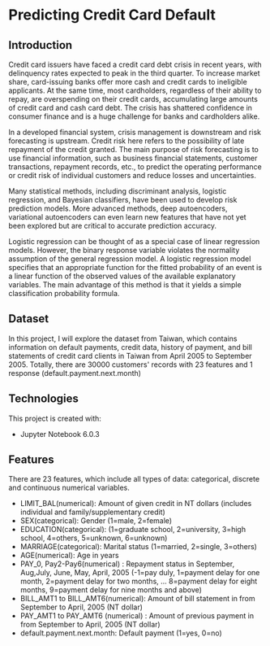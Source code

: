 # Predicting Credit Card Default

## Introduction
Credit card issuers have faced a credit card debt crisis in recent years, with delinquency rates expected to peak in the third quarter. To increase market share, card-issuing banks offer more cash and credit cards to ineligible applicants. At the same time, most cardholders, regardless of their ability to repay, are overspending on their credit cards, accumulating large amounts of credit card and cash card debt. The crisis has shattered confidence in consumer finance and is a huge challenge for banks and cardholders alike.

In a developed financial system, crisis management is downstream and risk forecasting is upstream. Credit risk here refers to the possibility of late repayment of the credit granted. The main purpose of risk forecasting is to use financial information, such as business financial statements, customer transactions, repayment records, etc., to predict the operating performance or credit risk of individual customers and reduce losses and uncertainties.

Many statistical methods, including discriminant analysis, logistic regression, and Bayesian classifiers, have been used to develop risk prediction models. More advanced methods, deep autoencoders, variational autoencoders can even learn new features that have not yet been explored but are critical to accurate prediction accuracy.

Logistic regression can be thought of as a special case of linear regression models. However, the binary response variable violates the normality assumption of the general regression model. A logistic regression model specifies that an appropriate function for the fitted probability of an event is a linear function of the observed values ​​of the available explanatory variables. The main advantage of this method is that it yields a simple classification probability formula.

## Dataset
In this project, I will explore the dataset from Taiwan, which contains information on default payments, credit data, history of payment, and bill statements of credit card clients in Taiwan from April 2005 to September 2005. Totally, there are 30000 customers' records with 23 features and 1 response (default.payment.next.month)

## Technologies
This project is created with:
* Jupyter Notebook 6.0.3

## Features
There are 23 features, which include all types of data: categorical, discrete and continuous numerical variables.  
* LIMIT_BAL(numerical): Amount of given credit in NT dollars (includes individual and family/supplementary credit)
* SEX(categorical): Gender (1=male, 2=female)
* EDUCATION(categorical): (1=graduate school, 2=university, 3=high school, 4=others, 5=unknown, 6=unknown)
* MARRIAGE(categorical): Marital status (1=married, 2=single, 3=others)
* AGE(numerical): Age in years
* PAY_0, Pay2-Pay6(numerical) : Repayment status in September, Aug,July, June, May, April, 2005 (-1=pay duly, 1=payment delay for one month, 2=payment delay for two months, ... 8=payment delay for eight months, 9=payment delay for nine months and above)
* BILL_AMT1 to BILL_AMT6(numerical): Amount of bill statement in from  September to April,  2005 (NT dollar)
* PAY_AMT1 to PAY_AMT6 (numerical) : Amount of previous payment  in from September to April, 2005 (NT dollar)
* default.payment.next.month: Default payment (1=yes, 0=no)
